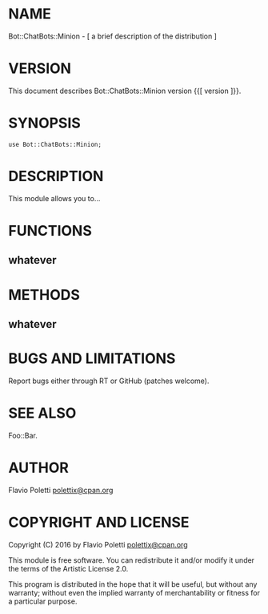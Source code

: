 # NAME

Bot::ChatBots::Minion - \[ a brief description of the distribution \]

# VERSION

This document describes Bot::ChatBots::Minion version {{\[ version \]}}.

# SYNOPSIS

    use Bot::ChatBots::Minion;

# DESCRIPTION

This module allows you to...

# FUNCTIONS

## **whatever**

# METHODS

## **whatever**

# BUGS AND LIMITATIONS

Report bugs either through RT or GitHub (patches welcome).

# SEE ALSO

Foo::Bar.

# AUTHOR

Flavio Poletti <polettix@cpan.org>

# COPYRIGHT AND LICENSE

Copyright (C) 2016 by Flavio Poletti <polettix@cpan.org>

This module is free software. You can redistribute it and/or modify it
under the terms of the Artistic License 2.0.

This program is distributed in the hope that it will be useful, but
without any warranty; without even the implied warranty of
merchantability or fitness for a particular purpose.
